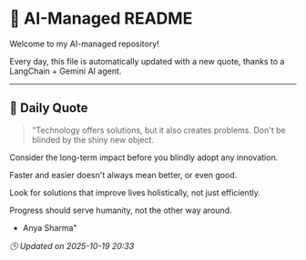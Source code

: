 # 🧠 AI-Managed README

Welcome to my AI-managed repository!

Every day, this file is automatically updated with a new quote, thanks to a LangChain + Gemini AI agent.

---

## 📅 Daily Quote

> "Technology offers solutions, but it also creates problems. Don't be blinded by the shiny new object.

Consider the long-term impact before you blindly adopt any innovation.

Faster and easier doesn't always mean better, or even good.

Look for solutions that improve lives holistically, not just efficiently.

Progress should serve humanity, not the other way around.
- Anya Sharma"

*🕒 Updated on 2025-10-19 20:33*